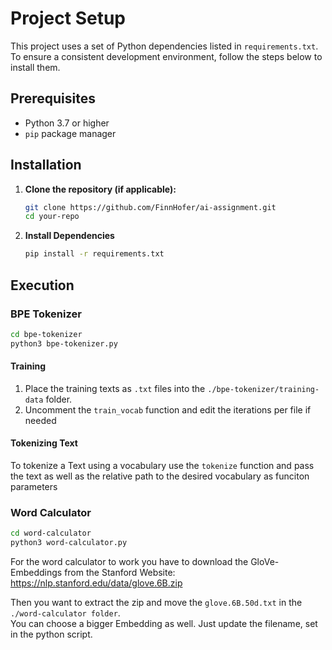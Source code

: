 # Project Setup

This project uses a set of Python dependencies listed in `requirements.txt`. To ensure a consistent development environment, follow the steps below to install them.

## Prerequisites

- Python 3.7 or higher
- `pip` package manager

## Installation

1. **Clone the repository (if applicable):**

   ```bash
   git clone https://github.com/FinnHofer/ai-assignment.git
   cd your-repo

2. **Install Dependencies**
    ```bash
    pip install -r requirements.txt
    ```

## Execution
### BPE Tokenizer
```bash
cd bpe-tokenizer
python3 bpe-tokenizer.py
```

#### Training
1. Place the training texts as `.txt` files into the `./bpe-tokenizer/training-data` folder.
2. Uncomment the `train_vocab` function and edit the iterations per file if needed

#### Tokenizing Text
To tokenize a Text using a vocabulary use the `tokenize` function and pass the text as well as the relative path to the desired vocabulary as funciton parameters

### Word Calculator
```bash
cd word-calculator
python3 word-calculator.py
```

For the word calculator to work you have to download the GloVe-Embeddings from the Stanford Website:
https://nlp.stanford.edu/data/glove.6B.zip

Then you want to extract the zip and move the `glove.6B.50d.txt` in the `./word-calculator folder`.\
You can choose a bigger Embedding as well. Just update the filename, set in the python script.
